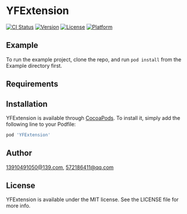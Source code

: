 # YFExtension

[![CI Status](https://img.shields.io/travis/13910491050@139.com/YFExtension.svg?style=flat)](https://travis-ci.org/13910491050@139.com/YFExtension)
[![Version](https://img.shields.io/cocoapods/v/YFExtension.svg?style=flat)](https://cocoapods.org/pods/YFExtension)
[![License](https://img.shields.io/cocoapods/l/YFExtension.svg?style=flat)](https://cocoapods.org/pods/YFExtension)
[![Platform](https://img.shields.io/cocoapods/p/YFExtension.svg?style=flat)](https://cocoapods.org/pods/YFExtension)

## Example

To run the example project, clone the repo, and run `pod install` from the Example directory first.

## Requirements

## Installation

YFExtension is available through [CocoaPods](https://cocoapods.org). To install
it, simply add the following line to your Podfile:

```ruby
pod 'YFExtension'
```

## Author

13910491050@139.com, 572186411@qq.com

## License

YFExtension is available under the MIT license. See the LICENSE file for more info.
